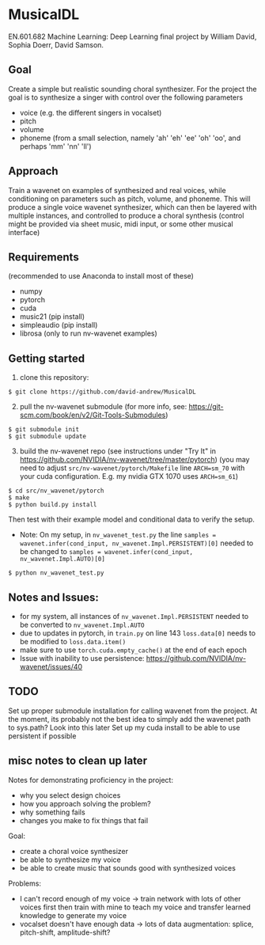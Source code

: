 # MusicalDL
EN.601.682 Machine Learning: Deep Learning final project by William David, Sophia Doerr, David Samson. 

## Goal
Create a simple but realistic sounding choral synthesizer. For the project the goal is to synthesize a singer with control over the following parameters
- voice 	(e.g. the different singers in vocalset)
- pitch
- volume
- phoneme 	(from a small selection, namely 'ah' 'eh' 'ee' 'oh' 'oo', and perhaps 'mm' 'nn' 'll')

## Approach
Train a wavenet on examples of synthesized and real voices, while conditioning on parameters such as pitch, volume, and phoneme. This will produce a single voice wavenet synthesizer, which can then be layered with multiple instances, and controlled to produce a choral synthesis (control might be provided via sheet music, midi input, or some other musical interface)

## Requirements
(recommended to use Anaconda to install most of these)
- numpy
- pytorch
- cuda
- music21		(pip install)
- simpleaudio 	(pip install)
- librosa 		(only to run nv-wavenet examples)


## Getting started
1. clone this repository:

```
$ git clone https://github.com/david-andrew/MusicalDL
```

2. pull the nv-wavenet submodule (for more info, see: https://git-scm.com/book/en/v2/Git-Tools-Submodules)

```
$ git submodule init
$ git submodule update
```

3. build the nv-wavenet repo (see instructions under "Try It" in https://github.com/NVIDIA/nv-wavenet/tree/master/pytorch)
(you may need to adjust `src/nv-wavenet/pytorch/Makefile` line `ARCH=sm_70` with your cuda configuration. E.g. my nvidia GTX 1070 uses `ARCH=sm_61`)

```
$ cd src/nv_wavenet/pytorch
$ make
$ python build.py install
```

Then test with their example model and conditional data to verify the setup.
- Note: On my setup, in `nv_wavenet_test.py` the line `samples = wavenet.infer(cond_input, nv_wavenet.Impl.PERSISTENT)[0]` needed to be changed to `samples = wavenet.infer(cond_input, nv_wavenet.Impl.AUTO)[0]`

```
$ python nv_wavenet_test.py 
```


## Notes and Issues:
- for my system, all instances of `nv_wavenet.Impl.PERSISTENT` needed to be converted to `nv_wavenet.Impl.AUTO`
- due to updates in pytorch, in `train.py` on line 143  `loss.data[0]` needs to be modified to `loss.data.item()`
- make sure to use `torch.cuda.empty_cache()` at the end of each epoch
- Issue with inability to use persistence: https://github.com/NVIDIA/nv-wavenet/issues/40


## TODO
Set up proper submodule installation for calling wavenet from the project. At the moment, its probably not the best idea to simply add the wavenet path to sys.path? Look into this later
Set up my cuda install to be able to use persistent if possible


## misc notes to clean up later
Notes for demonstrating proficiency in the project:
- why you select design choices
- how you approach solving the problem?
- why something fails
- changes you make to fix things that fail

Goal:
- create a choral voice synthesizer
- be able to synthesize my voice
- be able to create music that sounds good with synthesized voices

Problems:
- I can't record enough of my voice -> train network with lots of other voices first then train with mine to teach my voice and transfer learned knowledge to generate my voice
- vocalset doesn't have enough data -> lots of data augmentation: splice, pitch-shift, amplitude-shift?